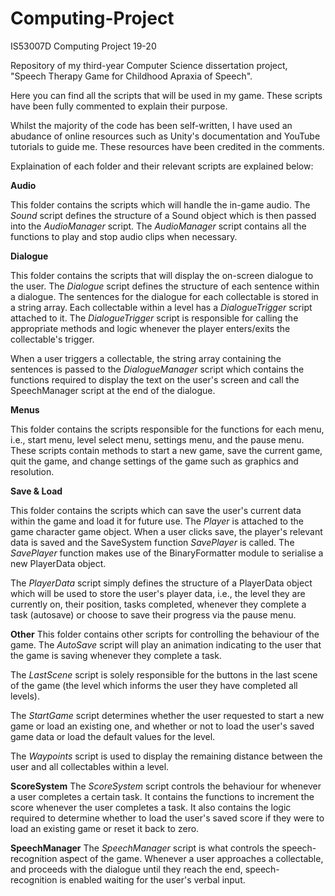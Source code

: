 # Computing-Project
IS53007D Computing Project 19-20

Repository of my third-year Computer Science dissertation project, "Speech Therapy Game for Childhood Apraxia of Speech". 

Here you can find all the scripts that will be used in my game. These scripts have been fully commented to explain their purpose. 

Whilst the majority of the code has been self-written, I have used an abudance of online resources such as Unity's documentation and YouTube tutorials to guide me. These resources have been credited in the comments. 

Explaination of each folder and their relevant scripts are explained below: 

**Audio**

This folder contains the scripts which will handle the in-game audio. The *Sound* script defines the structure of a Sound object which is then passed into the *AudioManager* script. The *AudioManager* script contains all the functions to play and stop audio clips when necessary. 

**Dialogue**

This folder contains the scripts that will display the on-screen dialogue to the user. The *Dialogue* script defines the structure of each sentence within a dialogue. The sentences for the dialogue for each collectable is stored in a string array. Each collectable within a level has a *DialogueTrigger* script attached to it. The *DialogueTrigger* script is responsible for calling the appropriate methods and logic whenever the player enters/exits the collectable's trigger. 

When a user triggers a collectable, the string array containing the sentences is passed to the *DialogueManager* script which contains the functions required to display the text on the user's screen and call the SpeechManager script at the end of the dialogue. 

**Menus**

This folder contains the scripts responsible for the functions for each menu, i.e., start menu, level select menu, settings menu, and the pause menu. These scripts contain methods to start a new game, save the current game, quit the game, and change settings of the game such as graphics and resolution. 

**Save & Load**

This folder contains the scripts which can save the user's current data within the game and load it for future use. The *Player* is attached to the game character game object. When a user clicks save, the player's relevant data is saved and the SaveSystem function *SavePlayer* is called. The *SavePlayer* function makes use of the BinaryFormatter module to serialise a new PlayerData object. 

The *PlayerData* script simply defines the structure of a PlayerData object which will be used to store the user's player data, i.e., the level they are currently on, their position, tasks completed, whenever they complete a task (autosave) or choose to save their progress via the pause menu. 

**Other**
This folder contains other scripts for controlling the behaviour of the game. The *AutoSave* script will play an animation indicating to the user that the game is saving whenever they complete a task.

The *LastScene* script is solely responsible for the buttons in the last scene of the game (the level which informs the user they have completed all levels). 

The *StartGame* script determines whether the user requested to start a new game or load an existing one, and whether or not to load the user's saved game data or load the default values for the level. 

The *Waypoints* script is used to display the remaining distance between the user and all collectables within a level. 

**ScoreSystem**
The *ScoreSystem* script controls the behaviour for whenever a user completes a certain task. It contains the functions to increment the score whenever the user completes a task. It also contains the logic required to determine whether to load the user's saved score if they were to load an existing game or reset it back to zero. 

**SpeechManager**
The *SpeechManager* script is what controls the speech-recognition aspect of the game. Whenever a user approaches a collectable, and proceeds with the dialogue until they reach the end, speech-recognition is enabled waiting for the user's verbal input. 






